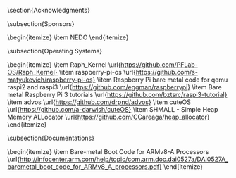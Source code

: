 \section{Acknowledgments}

\subsection{Sponsors}

\begin{itemize}
\item NEDO
\end{itemize}

\subsection{Operating Systems}

\begin{itemize}
\item Raph\_Kernel
  \url{https://github.com/PFLab-OS/Raph_Kernel}
\item raspberry-pi-os
  \url{https://github.com/s-matyukevich/raspberry-pi-os}
\item Raspberry Pi bare metal code for qemu raspi2 and raspi3
  \url{https://github.com/eggman/raspberrypi}
\item Bare metal Raspberry Pi 3 tutorials
  \url{https://github.com/bztsrc/raspi3-tutorial}
\item advos
  \url{https://github.com/drpnd/advos}
\item cuteOS
  \url{https://github.com/a-darwish/cuteOS}
\item SHMALL - Simple Heap Memory ALLocator
  \url{https://github.com/CCareaga/heap_allocator}
\end{itemize}

\subsection{Documentations}

\begin{itemize}
\item Bare-metal Boot Code for ARMv8-A Processors
  \url{http://infocenter.arm.com/help/topic/com.arm.doc.dai0527a/DAI0527A_baremetal_boot_code_for_ARMv8_A_processors.pdf}
\end{itemize}

